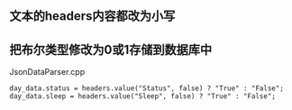 
## 文本的headers内容都改为小写
## 把布尔类型修改为0或1存储到数据库中
JsonDataParser.cpp

    day_data.status = headers.value("Status", false) ? "True" : "False";
    day_data.sleep = headers.value("Sleep", false) ? "True" : "False";
